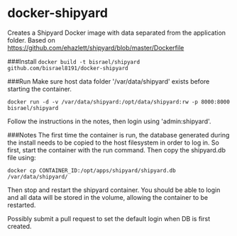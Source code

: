 docker-shipyard
===============

Creates a Shipyard Docker image with data separated from the application folder.
Based on https://github.com/ehazlett/shipyard/blob/master/Dockerfile

###Install
`docker build -t bisrael/shipyard github.com/bisrael8191/docker-shipyard`

###Run
Make sure host data folder '/var/data/shipyard' exists before starting the container.

`docker run -d -v /var/data/shipyard:/opt/data/shipyard:rw -p 8000:8000 bisrael/shipyard`

Follow the instructions in the notes, then login using 'admin:shipyard'.

###Notes
The first time the container is run, the database generated during the install needs
to be copied to the host filesystem in order to log in. So first, start the container
with the run command. Then copy the shipyard.db file using:

`docker cp CONTAINER_ID:/opt/apps/shipyard/shipyard.db /var/data/shipyard/`

Then stop and restart the shipyard container. You should be able to login and all
data will be stored in the volume, allowing the container to be restarted.

Possibly submit a pull request to set the default login when DB is first created.